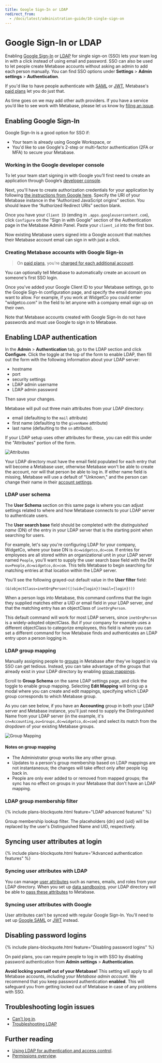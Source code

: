 ```yaml
---
title: Google Sign-In or LDAP
redirect_from:
  - /docs/latest/administration-guide/10-single-sign-on
---
```


# Google Sign-In or LDAP

Enabling [Google Sign-In](https://developers.google.com/identity/sign-in/web/sign-in) or [LDAP](https://www.metabase.com/glossary/ldap) for single sign-on (SSO) lets your team log in with a click instead of using email and password. SSO can also be used to let people create Metabase accounts without asking an admin to add each person manually. You can find SSO options under **Settings** > **Admin settings** > **Authentication**.

If you'd like to have people authenticate with [SAML][saml-docs] or [JWT][jwt-docs], Metabase's [paid plans](https://www.metabase.com/pricing) let you do just that.

As time goes on we may add other auth providers. If you have a service you’d like to see work with Metabase, please let us know by [filing an issue](http://github.com/metabase/metabase/issues/new).

## Enabling Google Sign-In

Google Sign-In is a good option for SSO if: 

- Your team is already using Google Workspace, or
- You'd like to use Google's 2-step or multi-factor authentication (2FA or MFA) to secure your Metabase.

### Working in the Google developer console

To let your team start signing in with Google you’ll first need to create an application through Google’s [developer console](https://console.developers.google.com/projectselector2/apis/library).

Next, you'll have to create authorization credentials for your application by following [the instructions from Google here](https://developers.google.com/identity/gsi/web/guides/get-google-api-clientid). Specify the URI of your Metabase instance in the “Authorized JavaScript origins” section. You should leave the “Authorized Redirect URIs” section blank.

Once you have your `Client ID` (ending in `.apps.googleusercontent.com`), click `Configure` on the "Sign in with Google" section of the Authentication page in the Metabase Admin Panel. Paste your `client_id` into the first box.

Now existing Metabase users signed into a Google account that matches their Metabase account email can sign in with just a click.

### Creating Metabase accounts with Google Sign-in

> On [paid plans](https://www.metabase.com/pricing), you're [charged for each additional account](https://www.metabase.com/docs/latest/cloud/how-billing-works#what-counts-as-a-user-account).

You can optionally tell Metabase to automatically create an account on someone's first SSO login.

Once you've added your Google Client ID to your Metabase settings, go to the Google Sign-In configuration page, and specify the email domain you want to allow. For example, if you work at WidgetCo you could enter "widgetco.com" in the field to let anyone with a company email sign up on their own.

Note that Metabase accounts created with Google Sign-In do not have passwords and must use Google to sign in to Metabase.

## Enabling LDAP authentication

In the **Admin** > **Authentication** tab, go to the LDAP section and click **Configure**. Click the toggle at the top of the form to enable LDAP, then fill out the form with the following information about your LDAP server:

- hostname
- port
- security settings
- LDAP admin username
- LDAP admin password

Then save your changes.

Metabase will pull out three main attributes from your LDAP directory:

- email (defaulting to the `mail` attribute)
- first name (defaulting to the `givenName` attribute)
- last name (defaulting to the `sn` attribute).

If your LDAP setup uses other attributes for these, you can edit this under the "Attributes" portion of the form.

![Attributes](./images/ldap-attributes.png)

Your LDAP directory must have the email field populated for each entry that will become a Metabase user, otherwise Metabase won't be able to create the account, nor will that person be able to log in. If either name field is missing, Metabase will use a default of "Unknown," and the person can change their name in their [account settings](./account-settings.md).

### LDAP user schema

The **User Schema** section on this same page is where you can adjust settings related to where and how Metabase connects to your LDAP server to authenticate users.

The **User search base** field should be completed with the _distinguished name_ (DN) of the entry in your LDAP server that is the starting point when searching for users.

For example, let's say you're configuring LDAP for your company, WidgetCo, where your base DN is `dc=widgetco,dc=com`. If entries for employees are all stored within an organizational unit in your LDAP server named `People`, you'll want to supply the user search base field with the DN `ou=People,dc=widgetco,dc=com`. This tells Metabase to begin searching for matching entries at that location within the LDAP server.

You'll see the following grayed-out default value in the **User filter** field:

```
(&(objectClass=inetOrgPerson)(|(uid={login})(mail={login})))
```

When a person logs into Metabase, this command confirms that the login they supplied matches either a UID _or_ email field in your LDAP server, _and_ that the matching entry has an objectClass of `inetOrgPerson`.

This default command will work for most LDAP servers, since `inetOrgPerson` is a widely-adopted objectClass. But if your company for example uses a different objectClass to categorize employees, this field is where you can set a different command for how Metabase finds and authenticates an LDAP entry upon a person logging in.

### LDAP group mapping

Manually assigning people to [groups](./managing.md#groups) in Metabase after they've logged in via SSO can get tedious. Instead, you can take advantage of the groups that already exist in your LDAP directory by enabling [group mappings](https://www.metabase.com/learn/permissions/ldap-auth-access-control#group-management).

Scroll to **Group Schema** on the same LDAP settings page, and click the toggle to enable group mapping. Selecting **Edit Mapping** will bring up a modal where you can create and edit mappings, specifying which LDAP group corresponds to which Metabase group.

As you can see below, if you have an **Accounting** group in both your LDAP server and Metabase instance, you'll just need to supply the Distinguished Name from your LDAP server (in the example, it's `cn=Accounting,ou=Groups,dc=widgetco,dc=com`) and select its match from the dropdown of your existing Metabase groups.

![Group Mapping](images/ldap-group-mapping.png)

#### Notes on group mapping

- The Administrator group works like any other group.
- Updates to a person's group membership based on LDAP mappings are not instantaneous; the changes will take effect only after people log back in.
- People are only ever added to or removed from mapped groups; the sync has no effect on groups in your Metabase that don't have an LDAP mapping.

### LDAP group membership filter

{% include plans-blockquote.html feature="LDAP advanced features" %}

Group membership lookup filter. The placeholders {dn} and {uid} will be replaced by the user's Distinguished Name and UID, respectively.

## Syncing user attributes at login

{% include plans-blockquote.html feature="Advanced authentication features" %}

### Syncing user attributes with LDAP

You can manage [user attributes][user-attributes-def] such as names, emails, and roles from your LDAP directory. When you set up [data sandboxing][data-sandboxing-docs], your LDAP directory will be able to [pass these attributes][user-attributes-docs] to Metabase.

### Syncing user attributes with Google

User attributes can't be synced with regular Google Sign-In. You'll need to set up [Google SAML][google-saml-docs] or [JWT][jwt-docs] instead.

## Disabling password logins

{% include plans-blockquote.html feature="Disabling password logins" %}

On paid plans, you can require people to log in with SSO by disabling password authentication from **Admin settings** > **Authentication**.

**Avoid locking yourself out of your Metabase!** This setting will apply to all Metabase accounts, _including your Metabase admin account_. We recommend that you keep password authentication **enabled**. This will safeguard you from getting locked out of Metabase in case of any problems with SSO.

## Troubleshooting login issues

 - [Can't log in](../troubleshooting-guide/cant-log-in.md).
 - [Troubleshooting LDAP](../troubleshooting-guide/ldap.md)

## Further reading

- [Using LDAP for authentication and access control](https://www.metabase.com/learn/permissions/ldap-auth-access-control).
- [Permissions overview](../permissions/start.md).

[data-sandboxing-docs]: ../permissions/data-sandboxes.md
[google-saml-docs]: ./saml-google.md
[jwt-docs]: ./authenticating-with-jwt.md
[saml-docs]: ./authenticating-with-saml.md
[user-attributes-docs]: ../permissions/data-sandboxes.md#getting-user-attributes
[user-attributes-def]: https://www.metabase.com/glossary/attribute#user-attributes-in-metabase
